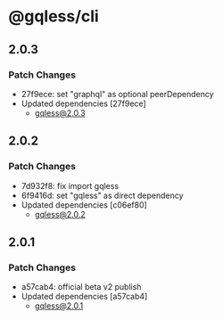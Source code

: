 # @gqless/cli

## 2.0.3

### Patch Changes

- 27f9ece: set "graphql" as optional peerDependency
- Updated dependencies [27f9ece]
  - gqless@2.0.3

## 2.0.2

### Patch Changes

- 7d932f8: fix import gqless
- 6f9416d: set "gqless" as direct dependency
- Updated dependencies [c06ef80]
  - gqless@2.0.2

## 2.0.1

### Patch Changes

- a57cab4: official beta v2 publish
- Updated dependencies [a57cab4]
  - gqless@2.0.1
